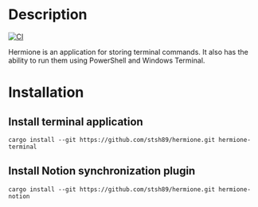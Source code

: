 # Description

[![CI](https://github.com/stsh89/hermione/actions/workflows/rust.yml/badge.svg)](https://github.com/stsh89/hermione/actions/workflows/rust.yml)

Hermione is an application for storing terminal commands. It also has the ability to run them using PowerShell and Windows Terminal.

# Installation

## Install terminal application

```pwsh
cargo install --git https://github.com/stsh89/hermione.git hermione-terminal
```

## Install Notion synchronization plugin

```pwsh
cargo install --git https://github.com/stsh89/hermione.git hermione-notion
```
